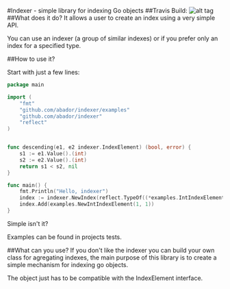#Indexer - simple library for indexing Go objects
##Travis Build:
![alt tag](https://api.travis-ci.org/abador/indexer.svg?branch=master)
##What does it do?
It allows a user to create an index using a very simple API.

You can use an indexer (a group of similar indexes) or if you prefer only an index for a specified type.

##How to use it?

Start with just a few lines:
```go
package main

import (
	"fmt"
	"github.com/abador/indexer/examples"
	"github.com/abador/indexer"
	"reflect"
)


func descending(e1, e2 indexer.IndexElement) (bool, error) {
	s1 := e1.Value().(int)
	s2 := e2.Value().(int)
	return s1 < s2, nil
}

func main() {
	fmt.Println("Hello, indexer")
	index := indexer.NewIndex(reflect.TypeOf((*examples.IntIndexElement)(nil)), descending)
	index.Add(examples.NewIntIndexElement(1, 1))
}
```

Simple isn't it?

Examples can be found in projects tests.

##What can you use?
If you don't like the indexer you can build your own class for agregating indexes, the main purpose of this library is to create a simple mechanism for indexing go objects.

The object just has to be compatible with the IndexElement interface.
